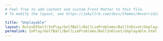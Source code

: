 ```yaml
---
# Feel free to add content and custom Front Matter to this file.
# To modify the layout, see https://jekyllrb.com/docs/themes/#overriding-theme-defaults

title: "Unplayable"
layout: RulesOfGolf/InPlay/GolfBall/BallLieProblems/BallInDivot/Unplayable
permalink: InPlay/GolfBall/BallLieProblems/BallInDivot/Unplayable.html
---
```

